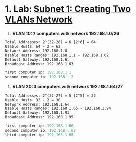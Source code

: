 # 1. Lab: [Subnet 1: Creating Two VLANs Network](https://www.davidc.net/sites/default/subnets/subnets.html)

1. **VLAN 10: 2 computers with network 192.168.1.0/26**

```
Total Addresses: 2^(32-26) = 6 [2^6] = 64
Usable Hosts: 64 - 2 = 62
Network Address: 192.168.1.0
Usable Hosts Ranges: 192.168.1.1 - 192.168.1.62
Default Gateway: 192.168.1.61
Broadcast Address: 192.168.1.63
```

```js
first computer ip: 192.168.1.1
second computer ip: 192.168.1.2
```

1. **VLAN 20: 3 computers with network 192.168.1.64/27**

```
Total Addresses: 2^(32-27) = 5 [2^5] = 32
Usable Hosts: 32 - 2 = 30
Network Address: 192.168.1.64
Usable Hosts Ranges: 192.168.1.65 - 192.168.1.94
Default Gateway: 192.168.1.93
Broadcast Address: 192.168.1.95
```

```js
first computer ip: 192.168.1.66
second computer ip: 192.168.1.67
third computer ip: 192.168.1.68
```
